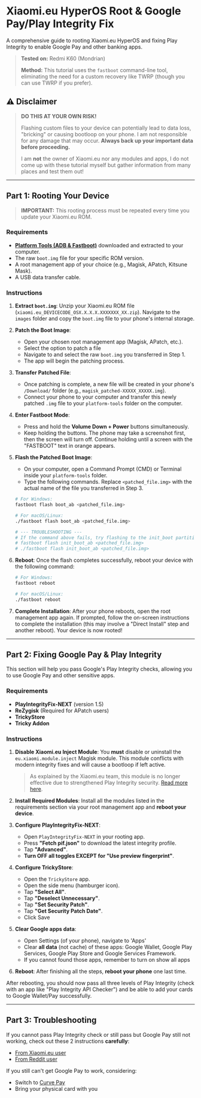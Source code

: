 # Xiaomi.eu HyperOS Root & Google Pay/Play Integrity Fix

A comprehensive guide to rooting Xiaomi.eu HyperOS and fixing Play Integrity to enable Google Pay and other banking apps.

> **Tested on:** Redmi K60 (Mondrian)
>
> **Method:** This tutorial uses the `fastboot` command-line tool, eliminating the need for a custom recovery like TWRP (though you can use TWRP if you prefer).

## ⚠️ Disclaimer

> **DO THIS AT YOUR OWN RISK\!**
>
> Flashing custom files to your device can potentially lead to data loss, "bricking" or causing bootloop on your phone. I am not responsible for any damage that may occur. **Always back up your important data before proceeding.**
> 
> I am **not** the owner of Xiaomi.eu nor any modules and apps, I do not come up with these tutorial myself but gather information from many places and test them out!

-----

## Part 1: Rooting Your Device

> **IMPORTANT:** This rooting process must be repeated every time you update your Xiaomi.eu ROM.

### Requirements

  - [**Platform Tools (ADB & Fastboot)**](https://developer.android.com/tools/releases/platform-tools?#downloads) downloaded and extracted to your computer.
  - The raw `boot.img` file for your specific ROM version.
  - A root management app of your choice (e.g., Magisk, APatch, Kitsune Mask).
  - A USB data transfer cable.

### Instructions

1.  **Extract `boot.img`**: Unzip your Xiaomi.eu ROM file (`xiaomi.eu_DEVICECODE_OSX.X.X.X.XXXXXXX_XX.zip`). Navigate to the `images` folder and copy the `boot.img` file to your phone's internal storage.

2.  **Patch the Boot Image**:

      - Open your chosen root management app (Magisk, APatch, etc.).
      - Select the option to patch a file
      - Navigate to and select the raw `boot.img` you transferred in Step 1.
      - The app will begin the patching process.

3.  **Transfer Patched File**:

      - Once patching is complete, a new file will be created in your phone's `/Download/` folder (e.g., `magisk_patched-XXXXX_XXXXX.img`).
      - Connect your phone to your computer and transfer this newly patched `.img` file to your `platform-tools` folder on the computer.

4.  **Enter Fastboot Mode**:

      - Press and hold the **Volume Down + Power** buttons simultaneously.
      - Keep holding the buttons. The phone may take a screenshot first, then the screen will turn off. Continue holding until a screen with the "FASTBOOT" text in orange appears.

5.  **Flash the Patched Boot Image**:

      - On your computer, open a Command Prompt (CMD) or Terminal inside your `platform-tools` folder.
      - Type the following commands. Replace `<patched_file.img>` with the actual name of the file you transferred in Step 3.

    <!-- end list -->

    ```bash
    # For Windows:
    fastboot flash boot_ab <patched_file.img>

    # For macOS/Linux:
    ./fastboot flash boot_ab <patched_file.img>

    # --- TROUBLESHOOTING ---
    # If the command above fails, try flashing to the init_boot partition instead:
    # fastboot flash init_boot_ab <patched_file.img>
    # ./fastboot flash init_boot_ab <patched_file.img>
    ```

6.  **Reboot**: Once the flash completes successfully, reboot your device with the following command:

    ```bash
    # For Windows:
    fastboot reboot

    # For macOS/Linux:
    ./fastboot reboot
    ```

7.  **Complete Installation**: After your phone reboots, open the root management app again. If prompted, follow the on-screen instructions to complete the installation (this may involve a "Direct Install" step and another reboot). Your device is now rooted\!

-----

## Part 2: Fixing Google Pay & Play Integrity

This section will help you pass Google's Play Integrity checks, allowing you to use Google Pay and other sensitive apps.

### Requirements

  - **PlayIntegrityFix-NEXT** (version 1.5)
  - **ReZygisk** (Required for APatch users)
  - **TrickyStore**
  - **Tricky Addon**

### Instructions

1.  **Disable Xiaomi.eu Inject Module**: You **must** disable or uninstall the `eu.xiaomi.module.inject` Magisk module. This module conflicts with modern integrity fixes and will cause a bootloop if left active.

    > As explained by the Xiaomi.eu team, this module is no longer effective due to strengthened Play Integrity security. [Read more here](https://xiaomi.eu/community/threads/regarding-google-play-integrity-google-pay-wallet.75761/).

2.  **Install Required Modules**: Install all the modules listed in the requirements section via your root management app and **reboot your device**.

3.  **Configure PlayIntegrityFix-NEXT**:

      - Open `PlayIntegrityFix-NEXT` in your rooting app.
      - Press **"Fetch pif.json"** to download the latest integrity profile.
      - Tap **"Advanced"**.
      - **Turn OFF all toggles EXCEPT for "Use preview fingerprint"**.

4.  **Configure TrickyStore**:

      - Open the `TrickyStore` app.
      - Open the side menu (hamburger icon).
      - Tap **"Select All"**.
      - Tap **"Deselect Unnecessary"**.
      - Tap **"Set Security Patch"**.
      - Tap **"Get Security Patch Date"**.
      - Click Save
  
5. **Clear Google apps data**:

      - Open Settings (of your phone), navigate to 'Apps'
      - Clear **all data** (not cache) of these apps: Google Wallet, Google Play Services, Google Play Store and Google Services Framework.
      - If you cannot found those apps, remember to turn on show all apps

6.  **Reboot**: After finishing all the steps, **reboot your phone** one last time.

After rebooting, you should now pass all three levels of Play Integrity (check with an app like "Play Integrity API Checker") and be able to add your cards to Google Wallet/Pay successfully. 

-----

## Part 3: Troubleshooting

If you cannot pass Play Integrity check or still pass but Google Pay still not working, check out these 2 instructions **carefully**: 
- [From Xiaomi.eu user](https://xiaomi.eu/community/threads/installing-magisk-and-play-integrity-fix.70553/post-748464)
- [From Reddit user](https://www.reddit.com/r/Magisk/comments/1loaar8/comment/n0m998b/?utm_source=share&utm_medium=web3x&utm_name=web3xcss&utm_term=1&utm_content=share_button)
  
If you still can't get Google Pay to work, considering:
- Switch to [Curve Pay](https://play.google.com/store/apps/details?id=com.imaginecurve.curve.prd&pcampaignid=web_share)
- Bring your physical card with you
